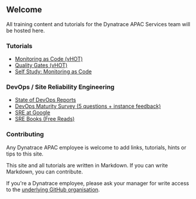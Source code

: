 ## Welcome

All training content and tutorials for the Dynatrace APAC Services team will be hosted here.

### Tutorials

- [Monitoring as Code (vHOT)](tutorials/mac/)
- [Quality Gates (vHOT)](tutorials/qualitygates/)
- [Self Study: Monitoring as Code](tutorials/mac_selfstudy/)

### DevOps / Site Reliability Engineering

- [State of DevOps Reports](https://www.devops-research.com/research.html#reports)
- [DevOps Maturity Survey (5 questions + instance feedback)](https://www.devops-research.com/quickcheck.html)
- [SRE at Google](https://sre.google/)
- [SRE Books (Free Reads)](https://sre.google/books/)


### Contributing

Any Dynatrace APAC employee is welcome to add links, tutorials, hints or tips to this site.

This site and all tutorials are written in Markdown. If you can write Markdown, you can contribute.

If you're a Dynatrace employee, please ask your manager for write access to the [underlying GitHub organisation](https://github.com/dt-apac-services).
